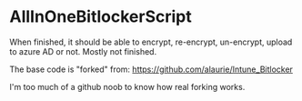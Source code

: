 # AllInOneBitlockerScript
When finished, it should be able to encrypt, re-encrypt, un-encrypt, upload to azure AD or not.  Mostly not finished.


The base code is "forked" from:  https://github.com/alaurie/Intune_Bitlocker 

I'm too much of a github noob to know how real forking works.
